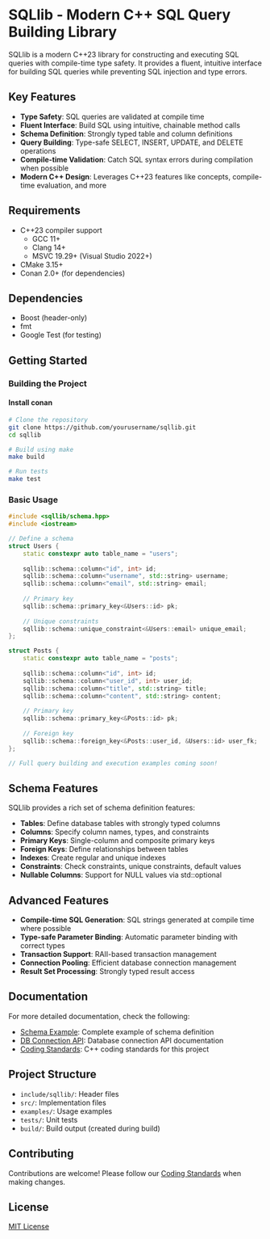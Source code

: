 # SQLlib - Modern C++ SQL Query Building Library

SQLlib is a modern C++23 library for constructing and executing SQL queries with compile-time type safety. It provides a fluent, intuitive interface for building SQL queries while preventing SQL injection and type errors.

## Key Features

- **Type Safety**: SQL queries are validated at compile time
- **Fluent Interface**: Build SQL using intuitive, chainable method calls
- **Schema Definition**: Strongly typed table and column definitions
- **Query Building**: Type-safe SELECT, INSERT, UPDATE, and DELETE operations
- **Compile-time Validation**: Catch SQL syntax errors during compilation when possible
- **Modern C++ Design**: Leverages C++23 features like concepts, compile-time evaluation, and more

## Requirements

- C++23 compiler support
  - GCC 11+
  - Clang 14+
  - MSVC 19.29+ (Visual Studio 2022+)
- CMake 3.15+
- Conan 2.0+ (for dependencies)

## Dependencies

- Boost (header-only)
- fmt
- Google Test (for testing)

## Getting Started

### Building the Project

#### Install conan

```bash
# Clone the repository
git clone https://github.com/yourusername/sqllib.git
cd sqllib

# Build using make
make build

# Run tests
make test
```

### Basic Usage

```cpp
#include <sqllib/schema.hpp>
#include <iostream>

// Define a schema
struct Users {
    static constexpr auto table_name = "users";
    
    sqllib::schema::column<"id", int> id;
    sqllib::schema::column<"username", std::string> username;
    sqllib::schema::column<"email", std::string> email;
    
    // Primary key
    sqllib::schema::primary_key<&Users::id> pk;
    
    // Unique constraints
    sqllib::schema::unique_constraint<&Users::email> unique_email;
};

struct Posts {
    static constexpr auto table_name = "posts";
    
    sqllib::schema::column<"id", int> id;
    sqllib::schema::column<"user_id", int> user_id;
    sqllib::schema::column<"title", std::string> title;
    sqllib::schema::column<"content", std::string> content;
    
    // Primary key
    sqllib::schema::primary_key<&Posts::id> pk;
    
    // Foreign key
    sqllib::schema::foreign_key<&Posts::user_id, &Users::id> user_fk;
};

// Full query building and execution examples coming soon!
```

## Schema Features

SQLlib provides a rich set of schema definition features:

- **Tables**: Define database tables with strongly typed columns
- **Columns**: Specify column names, types, and constraints
- **Primary Keys**: Single-column and composite primary keys
- **Foreign Keys**: Define relationships between tables
- **Indexes**: Create regular and unique indexes
- **Constraints**: Check constraints, unique constraints, default values
- **Nullable Columns**: Support for NULL values via std::optional

## Advanced Features

- **Compile-time SQL Generation**: SQL strings generated at compile time where possible
- **Type-safe Parameter Binding**: Automatic parameter binding with correct types
- **Transaction Support**: RAII-based transaction management
- **Connection Pooling**: Efficient database connection management
- **Result Set Processing**: Strongly typed result access

## Documentation

For more detailed documentation, check the following:

- [Schema Example](examples/schema_example.cpp): Complete example of schema definition
- [DB Connection API](DB_CONNECTION_API.md): Database connection API documentation
- [Coding Standards](CODING_STANDARDS.md): C++ coding standards for this project

## Project Structure

- `include/sqllib/`: Header files
- `src/`: Implementation files
- `examples/`: Usage examples
- `tests/`: Unit tests
- `build/`: Build output (created during build)

## Contributing

Contributions are welcome! Please follow our [Coding Standards](CODING_STANDARDS.md) when making changes.

## License

[MIT License](LICENSE)
